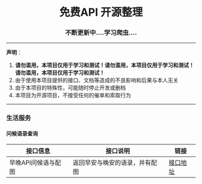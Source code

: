 <h1 align="center">免费API 开源整理</h1>

<h3 align="center">不断更新中....学习爬虫....</h3> 

---

**声明**：

1. **请勿滥用，本项目仅用于学习和测试！请勿滥用，本项目仅用于学习和测试！请勿滥用，本项目仅用于学习和测试！**
2. 由于使用本项目提供的接口、文档等造成的不良影响和后果与本人无关
3. 由于本项目的特殊性，可能随时停止开发或删档
4. 本项目为开源项目，不接受任何的催单和索取行为

---



### 生活服务

#### 问候语录查询

接口信息 | 接口说明 | 链接
----|----|----
早晚API问候语与配图 | 返回早安与晚安的语录，并有配图 | [接口地址](https://www.fun-api.com/doc/salutation)
